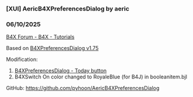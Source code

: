 ### [XUI] AericB4XPreferencesDialog by aeric
### 06/10/2025
[B4X Forum - B4X - Tutorials](https://www.b4x.com/android/forum/threads/167356/)

Based on [B4XPreferencesDialog v1.75](https://www.b4x.com/android/forum/threads/b4x-b4xpreferencesdialog-cross-platform-forms.103842/)  
  
Modification:   
1. [B4XPreferencesDialog - Today button](https://www.b4x.com/android/forum/threads/b4xpreferencesdialog-today-button.141160/)  
2. B4XSwitch On color changed to RoyaleBlue (for B4J) in booleanitem.bjl  
  
GitHub: <https://github.com/pyhoon/AericB4XPreferencesDialog>